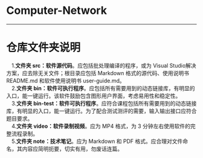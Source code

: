 # Computer-Network

----------

# 仓库文件夹说明</br>
&emsp;1.**文件夹 src：软件源代码**。应包括批处理编译的程序，或为 Visual Studio解决方案，应去除无关文件；根目录应包括 Markdown 格式的源代码、使用说明书 README.md 和软件使用说明书 user-guide.md。</br>
&emsp;2.**文件夹 bin：软件可执行程序**。应包括所有需要用到的动态链接库，有明显的入口，能一键运行。该软件鼓励包含图形用户界面，考虑易用性和稳定性。</br>
&emsp;3.**文件夹 bin-test：软件可执行程序**。应符合课程包括所有需要用到的动态链接库，有明显的入口，能一键运行。为了配合测试测评的需要，输入输出接口应符合题目要求。</br>
&emsp;4.**文件夹 video：软件录制视频**。应为 MP4 格式，为 3 分钟左右使用软件的完整流程录制。</br>
&emsp;5.**文件夹 note：技术笔记**。应为 Markdown 和 PDF 格式。应合理对文件命名，其内容应简明扼要，切实有用，勿废话连篇。</br>
